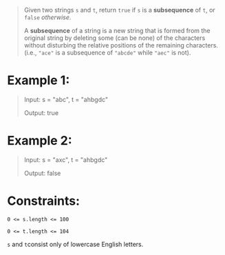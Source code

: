>Given two strings `s` and `t`, return `true` if `s` is a **subsequence** of `t`, or `false` *otherwise*.
>
>A **subsequence** of a string is a new string that is formed from the original string by deleting some (can be none) of the characters without disturbing the relative positions of the remaining characters. (i.e., `"ace"` is a subsequence of `"abcde"` while `"aec"` is not).

# Example 1:
>Input: s = "abc", t = "ahbgdc"
>
>Output: true
 


# Example 2:
>Input: s = "axc", t = "ahbgdc"
>
>Output: false

# Constraints:
`0 <= s.length <= 100`

`0 <= t.length <= 104`

`s` and `t`consist only of lowercase English letters.